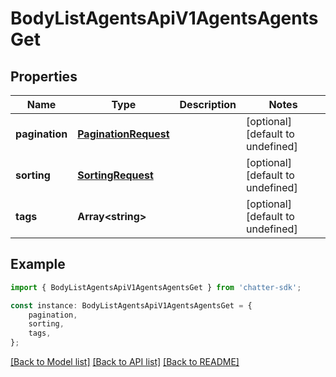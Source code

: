 # BodyListAgentsApiV1AgentsAgentsGet


## Properties

Name | Type | Description | Notes
------------ | ------------- | ------------- | -------------
**pagination** | [**PaginationRequest**](PaginationRequest.md) |  | [optional] [default to undefined]
**sorting** | [**SortingRequest**](SortingRequest.md) |  | [optional] [default to undefined]
**tags** | **Array&lt;string&gt;** |  | [optional] [default to undefined]

## Example

```typescript
import { BodyListAgentsApiV1AgentsAgentsGet } from 'chatter-sdk';

const instance: BodyListAgentsApiV1AgentsAgentsGet = {
    pagination,
    sorting,
    tags,
};
```

[[Back to Model list]](../README.md#documentation-for-models) [[Back to API list]](../README.md#documentation-for-api-endpoints) [[Back to README]](../README.md)
